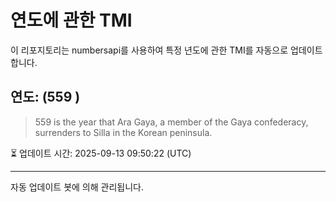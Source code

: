 
# 연도에 관한 TMI

이 리포지토리는 numbersapi를 사용하여 특정 년도에 관한 TMI를 자동으로 업데이트합니다.

## 연도: (559 )
> 559 is the year that Ara Gaya, a member of the Gaya confederacy, surrenders to Silla in the Korean peninsula.

⏳ 업데이트 시간: 2025-09-13 09:50:22 (UTC)

---
자동 업데이트 봇에 의해 관리됩니다.
